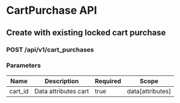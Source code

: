 # CartPurchase API

## Create with existing locked cart purchase

### POST /api/v1/cart_purchases

### Parameters

| Name | Description | Required | Scope |
|------|-------------|----------|-------|
| cart_id | Data attributes cart | true | data[attributes] |


